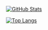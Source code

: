 [![GitHub Stats](https://github-readme-stats.vercel.app/api?username=hooyantsing&count_private=true&show_icons=true)](https://github.com/anuraghazra/github-readme-stats)

[![Top Langs](https://github-readme-stats.vercel.app/api/top-langs/?username=hooyantsing&layout=compact)](https://github.com/anuraghazra/github-readme-stats)